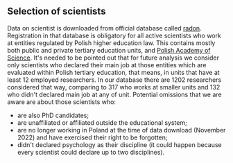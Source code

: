 ## Selection of scientists
Data on scientist is downloaded from official database called [radon](https://radon.nauka.gov.pl/dane/nauczyciele-akademiccy-badacze-i-osoby-zaangazowane-w-dzialalnosc-naukowa).
Registration in that database is obligatory for all active scientists who work at entities regulated by Polish higher education law. This contains mostly both public and private tertiary education units, and [Polish Academy of Science](https://pan.pl). 
It's needed to be pointed out that for future analysis we consider only scientists who declared their main job at those entities which are evaluated within Polish tertiary education, that means, in units that have at least 12 employed researchers. In our database there are 1202 researchers considered that way, comparing to 317 who works at smaller units and 132 who didn't declared main job at any of unit.
Potential omissions that we are aware are about those scientists who: 
* are also PhD candidates;
* are unaffiliated or affiliated outside the educational system;
* are no longer working in Poland at the time of data download (November 2022) and have exercised their right to be forgotten;
* didn't declared psychology as their discipline (it could happen because every scientist could declare up to two disciplines). 